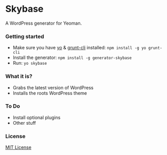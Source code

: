# Skybase

A WordPress generator for Yeoman.

### Getting started
- Make sure you have [yo](https://github.com/yeoman/yo) & [ grunt-cli](http://gruntjs.com/getting-started) installed:
    `npm install -g yo grunt-cli`
- Install the generator: `npm install -g generator-skybase`
- Run: `yo skybase`

### What it is?
- Grabs the latest version of WordPress
- Installs the roots WordPress theme

### To Do
- Install optional plugins
- Other stuff

### License
[MIT License](https://github.com/mattbob/Skybase/blob/master/LICENSE)